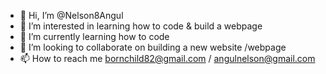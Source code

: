 - 👋 Hi, I’m @Nelson8Angul
- 👀 I’m interested in learning how to code & build a webpage 
- 🌱 I’m currently learning how to code
- 💞️ I’m looking to collaborate on building a new website /webpage 
- 📫 How to reach me bornchild82@gmail.com / angulnelson@gmail.com 

<!---
Nelson8Angul/Nelson8Angul is a ✨ special ✨ repository because its `README.md` (this file) appears on your GitHub profile.
You can click the Preview link to take a look at your changes.
--->
